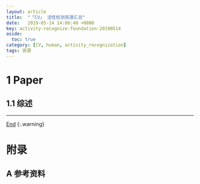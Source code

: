 ```yaml
---
layout: article
title:  "「CV」 活性检测资源汇总"
date:   2019-05-14 14:06:40 +0800
key: activity-recognize-foundation-20190514
aside:
  toc: true
category: [CV, human, activity_recognization]
tags: 资源
---
```

<span id="head"></span>

<!--more-->

# 1 Paper  
## 1.1 综述  


-------------------  
[End](#head)
{:.warning}  


# 附录
## A 参考资料
